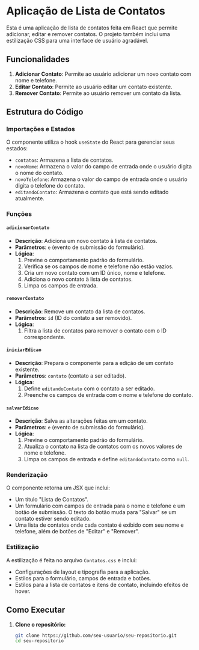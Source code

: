 # Aplicação de Lista de Contatos

Esta é uma aplicação de lista de contatos feita em React que permite adicionar, editar e remover contatos. O projeto também inclui uma estilização CSS para uma interface de usuário agradável.

## Funcionalidades

1. **Adicionar Contato**: Permite ao usuário adicionar um novo contato com nome e telefone.
2. **Editar Contato**: Permite ao usuário editar um contato existente.
3. **Remover Contato**: Permite ao usuário remover um contato da lista.

## Estrutura do Código

### Importações e Estados

O componente utiliza o hook `useState` do React para gerenciar seus estados:

- `contatos`: Armazena a lista de contatos.
- `novoNome`: Armazena o valor do campo de entrada onde o usuário digita o nome do contato.
- `novoTelefone`: Armazena o valor do campo de entrada onde o usuário digita o telefone do contato.
- `editandoContato`: Armazena o contato que está sendo editado atualmente.

### Funções

#### `adicionarContato`

- **Descrição**: Adiciona um novo contato à lista de contatos.
- **Parâmetros**: `e` (evento de submissão do formulário).
- **Lógica**:
  1. Previne o comportamento padrão do formulário.
  2. Verifica se os campos de nome e telefone não estão vazios.
  3. Cria um novo contato com um ID único, nome e telefone.
  4. Adiciona o novo contato à lista de contatos.
  5. Limpa os campos de entrada.

#### `removerContato`

- **Descrição**: Remove um contato da lista de contatos.
- **Parâmetros**: `id` (ID do contato a ser removido).
- **Lógica**:
  1. Filtra a lista de contatos para remover o contato com o ID correspondente.

#### `iniciarEdicao`

- **Descrição**: Prepara o componente para a edição de um contato existente.
- **Parâmetros**: `contato` (contato a ser editado).
- **Lógica**:
  1. Define `editandoContato` com o contato a ser editado.
  2. Preenche os campos de entrada com o nome e telefone do contato.

#### `salvarEdicao`

- **Descrição**: Salva as alterações feitas em um contato.
- **Parâmetros**: `e` (evento de submissão do formulário).
- **Lógica**:
  1. Previne o comportamento padrão do formulário.
  2. Atualiza o contato na lista de contatos com os novos valores de nome e telefone.
  3. Limpa os campos de entrada e define `editandoContato` como `null`.

### Renderização

O componente retorna um JSX que inclui:

- Um título "Lista de Contatos".
- Um formulário com campos de entrada para o nome e telefone e um botão de submissão. O texto do botão muda para "Salvar" se um contato estiver sendo editado.
- Uma lista de contatos onde cada contato é exibido com seu nome e telefone, além de botões de "Editar" e "Remover".

### Estilização

A estilização é feita no arquivo `Contatos.css` e inclui:

- Configurações de layout e tipografia para a aplicação.
- Estilos para o formulário, campos de entrada e botões.
- Estilos para a lista de contatos e itens de contato, incluindo efeitos de hover.

## Como Executar

1. **Clone o repositório:**
   ```bash
   git clone https://github.com/seu-usuario/seu-repositorio.git
   cd seu-repositorio
